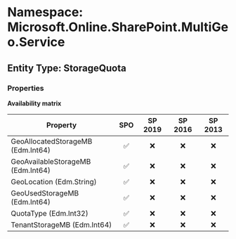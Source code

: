 # Namespace: Microsoft.Online.SharePoint.MultiGeo.Service

## Entity Type: StorageQuota

### Properties

**Availability matrix**

Property | SPO | SP 2019 | SP 2016 | SP 2013
----------|:---:|:-------:|:-------:|:-------:
GeoAllocatedStorageMB (Edm.Int64) | ✅ | ❌ | ❌ | ❌
GeoAvailableStorageMB (Edm.Int64) | ✅ | ❌ | ❌ | ❌
GeoLocation (Edm.String) | ✅ | ❌ | ❌ | ❌
GeoUsedStorageMB (Edm.Int64) | ✅ | ❌ | ❌ | ❌
QuotaType (Edm.Int32) | ✅ | ❌ | ❌ | ❌
TenantStorageMB (Edm.Int64) | ✅ | ❌ | ❌ | ❌